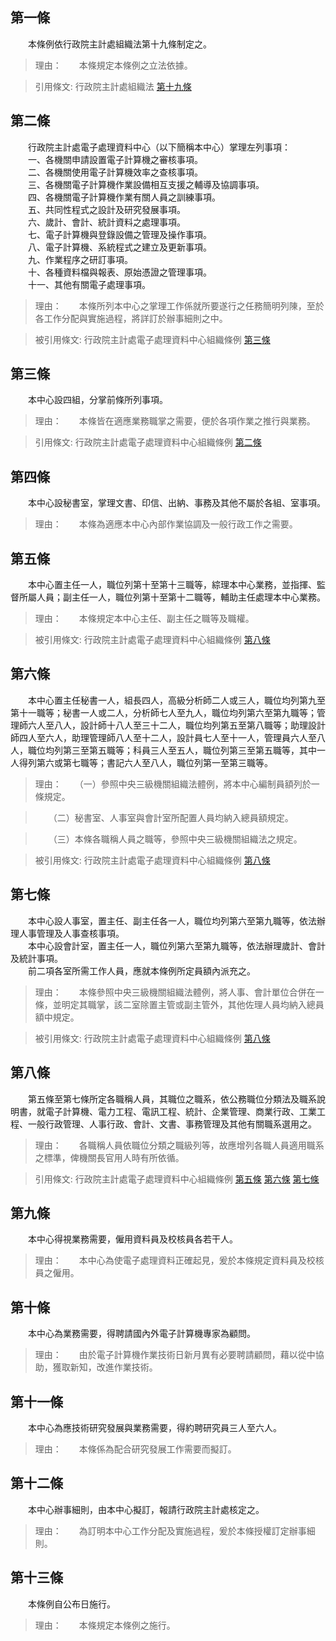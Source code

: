 第一條 
-------
　　本條例依行政院主計處組織法第十九條制定之。  
> 理由：　　本條規定本條例之立法依據。

> 引用條文: 行政院主計處組織法 [第十九條](../../主計/主計事務/行政院主計處組織法.md#第十九條-)



第二條 
-------
　　行政院主計處電子處理資料中心（以下簡稱本中心）掌理左列事項：  
　　一、各機關申請設置電子計算機之審核事項。  
　　二、各機關使用電子計算機效率之查核事項。  
　　三、各機關電子計算機作業設備相互支援之輔導及協調事項。  
　　四、各機關電子計算機作業有關人員之訓練事項。  
　　五、共同性程式之設計及研究發展事項。  
　　六、歲計、會計、統計資料之處理事項。  
　　七、電子計算機與登錄設備之管理及操作事項。  
　　八、電子計算機、系統程式之建立及更新事項。  
　　九、作業程序之研訂事項。  
　　十、各種資料檔與報表、原始憑證之管理事項。  
　　十一、其他有關電子處理事項。  
> 理由：　　本條所列本中心之掌理工作係就所要遂行之任務簡明列陳，至於各工作分配與實施過程，將詳訂於辦事細則之中。

> 被引用條文: 行政院主計處電子處理資料中心組織條例 [第三條](../../主計/主計事務/行政院主計處電子處理資料中心組織條例.md#第三條-)



第三條 
-------
　　本中心設四組，分掌前條所列事項。  
> 理由：　　本條皆在適應業務職掌之需要，便於各項作業之推行與業務。

> 引用條文: 行政院主計處電子處理資料中心組織條例 [第二條](../../主計/主計事務/行政院主計處電子處理資料中心組織條例.md#第二條-)



第四條 
-------
　　本中心設秘書室，掌理文書、印信、出納、事務及其他不屬於各組、室事項。  
> 理由：　　本條為適應本中心內部作業協調及一般行政工作之需要。



第五條 
-------
　　本中心置主任一人，職位列第十至第十三職等，綜理本中心業務，並指揮、監督所屬人員；副主任一人，職位列第十至第十二職等，輔助主任處理本中心業務。  
> 理由：　　本條規定本中心主任、副主任之職等及職權。

> 被引用條文: 行政院主計處電子處理資料中心組織條例 [第八條](../../主計/主計事務/行政院主計處電子處理資料中心組織條例.md#第八條-)



第六條 
-------
　　本中心置主任秘書一人，組長四人，高級分析師二人或三人，職位均列第九至第十一職等；秘書一人或二人，分析師七人至九人，職位均列第六至第九職等；管理師六人至八人，設計師十八人至三十二人，職位均列第五至第八職等；助理設計師四人至六人，助理管理師八人至十二人，設計員七人至十一人，管理員六人至八人，職位均列第三至第五職等；科員三人至五人，職位列第三至第五職等，其中一人得列第六或第七職等；書記六人至八人，職位列第一至第三職等。  
> 理由：　　（一）參照中央三級機關組織法體例，將本中心編制員額列於一條規定。

> 　　（二）秘書室、人事室與會計室所配置人員均納入總員額規定。

> 　　（三）本條各職稱人員之職等，參照中央三級機關組織法之規定。

> 被引用條文: 行政院主計處電子處理資料中心組織條例 [第八條](../../主計/主計事務/行政院主計處電子處理資料中心組織條例.md#第八條-)



第七條 
-------
　　本中心設人事室，置主任、副主任各一人，職位均列第六至第九職等，依法辦理人事管理及人事查核事項。  
　　本中心設會計室，置主任一人，職位列第六至第九職等，依法辦理歲計、會計及統計事項。  
　　前二項各室所需工作人員，應就本條例所定員額內派充之。  
> 理由：　　本條參照中央三級機關組織法體例，將人事、會計單位合併在一條，並明定其職掌，該二室除置主管或副主管外，其他佐理人員均納入總員額中規定。

> 被引用條文: 行政院主計處電子處理資料中心組織條例 [第八條](../../主計/主計事務/行政院主計處電子處理資料中心組織條例.md#第八條-)



第八條 
-------
　　第五條至第七條所定各職稱人員，其職位之職系，依公務職位分類法及職系說明書，就電子計算機、電力工程、電訊工程、統計、企業管理、商業行政、工業工程、一般行政管理、人事行政、會計、文書、事務管理及其他有關職系選用之。  
> 理由：　　各職稱人員依職位分類之職級列等，故應增列各職人員適用職系之標準，俾機關長官用人時有所依循。

> 引用條文: 行政院主計處電子處理資料中心組織條例 [第五條](../../主計/主計事務/行政院主計處電子處理資料中心組織條例.md#第五條-) [第六條](../../主計/主計事務/行政院主計處電子處理資料中心組織條例.md#第六條-) [第七條](../../主計/主計事務/行政院主計處電子處理資料中心組織條例.md#第七條-)



第九條 
-------
　　本中心得視業務需要，僱用資料員及校核員各若干人。  
> 理由：　　本中心為使電子處理資料正確起見，爰於本條規定資料員及校核員之僱用。



第十條 
-------
　　本中心為業務需要，得聘請國內外電子計算機專家為顧問。  
> 理由：　　由於電子計算機作業技術日新月異有必要聘請顧問，藉以從中協助，獲取新知，改進作業技術。



第十一條 
---------
　　本中心為應技術研究發展與業務需要，得約聘研究員三人至六人。  
> 理由：　　本條係為配合研究發展工作需要而擬訂。



第十二條 
---------
　　本中心辦事細則，由本中心擬訂，報請行政院主計處核定之。  
> 理由：　　為訂明本中心工作分配及實施過程，爰於本條授權訂定辦事細則。



第十三條 
---------
　　本條例自公布日施行。  
> 理由：　　本條規定本條例之施行。